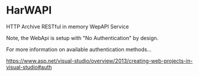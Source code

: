 # HarWAPI
HTTP Archive RESTful in memory WepAPI Service

Note, the WebApi is setup with "No Authentication" by design.

For more information on available authentication methods...

https://www.asp.net/visual-studio/overview/2013/creating-web-projects-in-visual-studio#auth